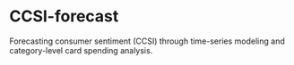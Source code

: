# CCSI-forecast
Forecasting consumer sentiment (CCSI) through time-series modeling and category-level card spending analysis.

